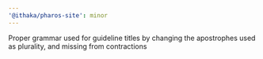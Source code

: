 ```yaml
---
'@ithaka/pharos-site': minor
---
```


Proper grammar used for guideline titles by changing the apostrophes used as plurality, and missing from contractions
